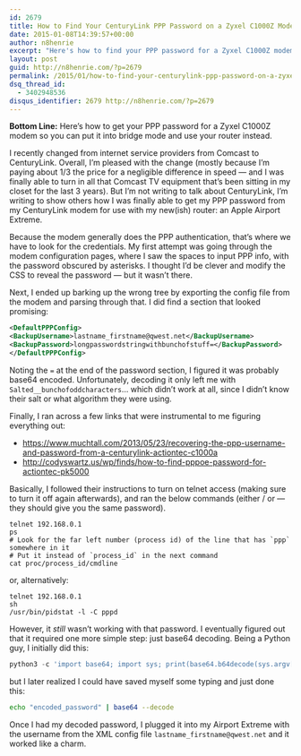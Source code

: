 ```yaml
---
id: 2679
title: How to Find Your CenturyLink PPP Password on a Zyxel C1000Z Modem
date: 2015-01-08T14:39:57+00:00
author: n8henrie
excerpt: "Here's how to find your PPP password for a Zyxel C1000Z modem so you can put it into bridge mode and use your router instead."
layout: post
guid: http://n8henrie.com/?p=2679
permalink: /2015/01/how-to-find-your-centurylink-ppp-password-on-a-zyxel-c1000z-modem/
dsq_thread_id:
  - 3402948536
disqus_identifier: 2679 http://n8henrie.com/?p=2679
---
```

**Bottom Line:** Here’s how to get your PPP password for a Zyxel C1000Z modem so you can put it into bridge mode and use your router instead.<!--more-->

I recently changed from internet service providers from Comcast to CenturyLink. Overall, I’m pleased with the change (mostly because I’m paying about 1/3 the price for a negligible difference in speed — and I was finally able to turn in all that Comcast TV equipment that’s been sitting in my closet for the last 3 years). But I’m not writing to talk about CenturyLink, I’m writing to show others how I was finally able to get my PPP password from my CenturyLink modem for use with my new(ish) router: an Apple Airport Extreme.

Because the modem generally does the PPP authentication, that’s where we have to look for the credentials. My first attempt was going through the modem configuration pages, where I saw the spaces to input PPP info, with the password obscured by asterisks. I thought I’d be clever and modify the CSS to reveal the password — but it wasn’t there.

Next, I ended up barking up the wrong tree by exporting the config file from the modem and parsing through that. I did find a section that looked promising:

```xml
<DefaultPPPConfig>
<BackupUsername>lastname_firstname@qwest.net</BackupUsername>
<BackupPassword>longpasswordstringwithbunchofstuff=</BackupPassword>
</DefaultPPPConfig>
```

Noting the `=` at the end of the password section, I figured it was probably base64 encoded. Unfortunately, decoding it only left me with `Salted__bunchofoddcharacters`… which didn’t work at all, since I didn’t know their salt or what algorithm they were using.

Finally, I ran across a few links that were instrumental to me figuring everything out:

  * <a href="https://www.muchtall.com/2013/05/23/recovering-the-ppp-username-and-password-from-a-centurylink-actiontec-c1000a" target="_blank">https://www.muchtall.com/2013/05/23/recovering-the-ppp-username-and-password-from-a-centurylink-actiontec-c1000a</a>
  * <a href="http://codyswartz.us/wp/finds/how-to-find-pppoe-password-for-actiontec-pk5000" target="_blank">http://codyswartz.us/wp/finds/how-to-find-pppoe-password-for-actiontec-pk5000</a>

Basically, I followed their instructions to turn on telnet access (making sure to turn it off again afterwards), and ran the below commands (either / or — they should give you the same password).

```shell
telnet 192.168.0.1
ps
# Look for the far left number (process id) of the line that has `ppp` somewhere in it
# Put it instead of `process_id` in the next command
cat proc/process_id/cmdline
```

or, alternatively:

```shell
telnet 192.168.0.1
sh
/usr/bin/pidstat -l -C pppd
```

However, it _still_ wasn’t working with that password. I eventually figured out that it required one more simple step: just base64 decoding. Being a Python guy, I initially did this:

```python
python3 -c 'import base64; import sys; print(base64.b64decode(sys.argv[1]).decode('utf8'))' 'encoded_password'
```

but I later realized I could have saved myself some typing and just done this:

```bash
echo "encoded_password" | base64 --decode
```

Once I had my decoded password, I plugged it into my Airport Extreme with the username from the XML config file `lastname_firstname@qwest.net` and it worked like a charm.
